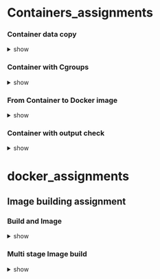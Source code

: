 #  Containers_assignments 

###  Container data copy 

<details><summary>show</summary>
<p>

```bash
  1. Create two containers named with  <yourname>c1 and <yourname>c2
  2. choose whatever docker image you want to 
  3. choose whatever parent process 
  4. In container 1st create a file called  helloc1.txt , file must contain some data 
  5. now copy helloc1.txt to  2nd container 
```

</p>
</details>
  
  
 ###  Container with Cgroups

<details><summary>show</summary>
<p>

```bash
  1. Create one container named with  <yourname>cg1 
  2. choose busybox as docker image
  3. choose any parent process that must run for atleast 20 minutes 
  4. container must not exceed more than 30% of single core CPU 
  5. after container creation update max use RAM usage to 300MB for this container 
  6. After RAM update  in this container also update restart policy to always for this container 
```

</p>
</details>
  
  
 ###  From Container to Docker image 

<details><summary>show</summary>
<p>

```bash
  1. Create a container named  <yourname>cimg 
  2. choose oraclelinux:8.4 as docker image
  3. Install vim and httpd software inside a running container 
  4. Now create a docker image from this running container 
  5. make docker image and be sure this docker  image name must be  <yourname>cimg:v007  
  6. check it by docker images
  7. create a container from this imaeg  by whatever name 
  8. choose any process so that container can keep running 
  9. after container creation change its restart policy to "always"
  10. check restart policy that it got updated 
  11. if all setup then push this image to dockerhub on your personal account 
```

</p>
</details>

 ###  Container with output check 

<details><summary>show</summary>
<p>

```bash
  1. Create one container named with  <yourname>cg1 also use "-d" option to put container in background 
  2. choose busybox as docker image
  3. choose  parent process of container as  "uname -r" 
  4. now check the output of process which you given in  your container 
  5. store that output in a file <yourname>task1.txt in /tmp/<yourname>task1.txt in docker host machine 
 
```

</p>
</details>
  


# docker_assignments

## Image building assignment 

### Build and Image 

<details>
<summary>show</summary>
 <p>

  ```bash
      1. Create a dockerfile named alpine.dockerfile 
      2. use alpine as base image 
      3. install python3 
      4. create a directory called /pycodes
      5. copy sample python code into above created directory 
      6. maintainer parent process by CMD 
      7. build image by the name  <yourname>alp:pycodev1 
      8. create a container from the build image and check the output of your python program
      9. make sure you push this image under your dockerhub account 
  ```
 </p>  
 
### python code link 
[pythoncode](https://raw.githubusercontent.com/redashu/pythonLang/main/while.py)
</details>


### Multi stage Image build 

<details>
<summary>show</summary>
 <p>

  ```bash
      1. Create a dockerfile named alpine.dockerfile 
      2. use alpine as base image 
      3. install python3 
      4. create a directory called /pycodes
      5. copy sample python code into above created directory 
      6. maintainer parent process by ENTRYPOINT 
      7. build image by the name  <yourname>alp:pycodev1 
      8. create a container from the build image and check the output of your python program
  ```
 </p>  
 
### python code link 
[pythoncode](https://raw.githubusercontent.com/redashu/pythonLang/main/while.py)
</details>



